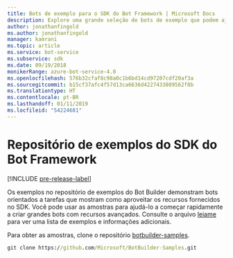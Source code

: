 ```yaml
---
title: Bots de exemplo para o SDK do Bot Framework | Microsoft Docs
description: Explore uma grande seleção de bots de exemplo que podem ajudar a acelerar o desenvolvimento de bots com o SDK do Bot Framework.
author: jonathanfingold
ms.author: jonathanfingold
manager: kamrani
ms.topic: article
ms.service: bot-service
ms.subservice: sdk
ms.date: 09/19/2018
monikerRange: azure-bot-service-4.0
ms.openlocfilehash: 576b32cfaf8c98a0c1b6bd14cd97207cdf20af3a
ms.sourcegitcommit: b15cf37afc4f57d13ca6636d4227433809562f8b
ms.translationtype: HT
ms.contentlocale: pt-BR
ms.lasthandoff: 01/11/2019
ms.locfileid: "54224681"
---
```

# <a name="bot-framework-sdk-samples-repo"></a>Repositório de exemplos do SDK do Bot Framework
[!INCLUDE [pre-release-label](includes/pre-release-label.md)]

Os exemplos no repositório de exemplos do Bot Builder demonstram bots orientados a tarefas que mostram como aproveitar os recursos fornecidos no SDK. Você pode usar as amostras para ajudá-lo a começar rapidamente a criar grandes bots com recursos avançados.
Consulte o arquivo [leiame](https://aka.ms/bot-samples-readme) para ver uma lista de exemplos e informações adicionais.

Para obter as amostras, clone o repositório [botbuilder-samples](https://github.com/Microsoft/botbuilder-samples).

```cmd
git clone https://github.com/Microsoft/BotBuilder-Samples.git
```
